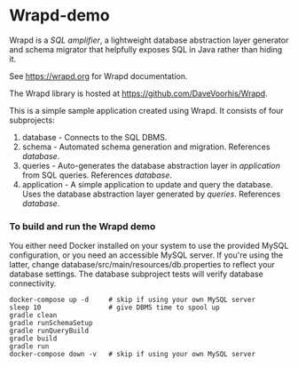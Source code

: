 Wrapd-demo
==========

Wrapd is a *SQL amplifier*, a lightweight database abstraction layer generator and schema migrator that helpfully exposes
SQL in Java rather than hiding it.

See https://wrapd.org for Wrapd documentation.

The Wrapd library is hosted at https://github.com/DaveVoorhis/Wrapd.

This is a simple sample application created using Wrapd. It consists of four subprojects:

1. database - Connects to the SQL DBMS.
2. schema - Automated schema generation and migration. References _database_.
3. queries - Auto-generates the database abstraction layer in _application_ from SQL queries. References _database_.
4. application - A simple application to update and query the database. Uses the database abstraction layer generated by _queries_. References _database_.

### To build and run the Wrapd demo ###

You either need Docker installed on your system to use the provided MySQL configuration,
or you need an accessible MySQL server. If you're using the latter, change
database/src/main/resources/db.properties to
reflect your database settings. The database subproject tests will verify database
connectivity.

```
docker-compose up -d     # skip if using your own MySQL server
sleep 10                 # give DBMS time to spool up
gradle clean
gradle runSchemaSetup
gradle runQueryBuild
gradle build
gradle run
docker-compose down -v   # skip if using your own MySQL server
```
